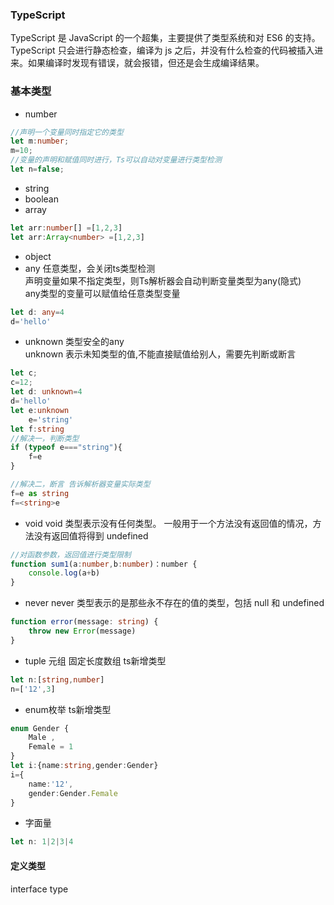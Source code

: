 ### TypeScript
TypeScript 是 JavaScript 的一个超集，主要提供了类型系统和对 ES6 的支持。<br>
TypeScript 只会进行静态检查，编译为 js 之后，并没有什么检查的代码被插入进来。如果编译时发现有错误，就会报错，但还是会生成编译结果。


### 基本类型
- number
```ts
//声明一个变量同时指定它的类型
let m:number;
m=10;
//变量的声明和赋值同时进行，Ts可以自动对变量进行类型检测
let n=false;
```
- string
- boolean
- array
```ts
let arr:number[] =[1,2,3]
let arr:Array<number> =[1,2,3]
```
- object
- any
任意类型，会关闭ts类型检测    <br>
声明变量如果不指定类型，则Ts解析器会自动判断变量类型为any(隐式)    <br>
any类型的变量可以赋值给任意类型变量    <br>
```ts
let d: any=4
d='hello'
```
- unknown
类型安全的any    <br>
unknown 表示未知类型的值,不能直接赋值给别人，需要先判断或断言
```ts
let c;
c=12;
let d: unknown=4
d='hello'
let e:unknown
    e='string'
let f:string
//解决一，判断类型
if (typeof e==="string"){
    f=e
}

//解决二，断言 告诉解析器变量实际类型
f=e as string
f=<string>e
```
- void 
void 类型表示没有任何类型。 一般用于一个方法没有返回值的情况，方法没有返回值将得到 undefined
```ts
//对函数参数，返回值进行类型限制
function sum1(a:number,b:number)：number {
    console.log(a+b)
}
```
- never
never 类型表示的是那些永不存在的值的类型，包括 null 和 undefined
```ts
function error(message: string) {
    throw new Error(message)
}
```
- tuple 元组 固定长度数组 ts新增类型
```ts
let n:[string,number]
n=['12',3]
```
- enum枚举 ts新增类型
```ts
enum Gender {
    Male ,
    Female = 1
}
let i:{name:string,gender:Gender}
i={
    name:'12',
    gender:Gender.Female
}
```
- 字面量
```ts
let n: 1|2|3|4
```
#### 定义类型
interface type
